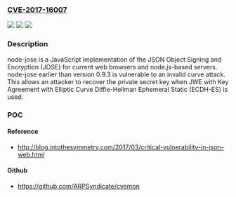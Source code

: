 ### [CVE-2017-16007](https://cve.mitre.org/cgi-bin/cvename.cgi?name=CVE-2017-16007)
![](https://img.shields.io/static/v1?label=Product&message=node-jose%20node%20module&color=blue)
![](https://img.shields.io/static/v1?label=Version&message=%3C0.9.3%20&color=brightgreen)
![](https://img.shields.io/static/v1?label=Vulnerability&message=Information%20Disclosure%20(CWE-200)&color=brightgreen)

### Description

node-jose is a JavaScript implementation of the JSON Object Signing and Encryption (JOSE) for current web browsers and node.js-based servers. node-jose earlier than version 0.9.3 is vulnerable to an invalid curve attack. This allows an attacker to recover the private secret key when JWE with Key Agreement with Elliptic Curve Diffie-Hellman Ephemeral Static (ECDH-ES) is used.

### POC

#### Reference
- http://blog.intothesymmetry.com/2017/03/critical-vulnerability-in-json-web.html

#### Github
- https://github.com/ARPSyndicate/cvemon

